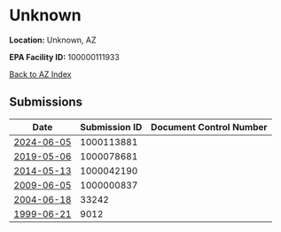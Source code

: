# Unknown

**Location:** Unknown, AZ

**EPA Facility ID:** 100000111933

[Back to AZ Index](../../index.md)

## Submissions

| Date | Submission ID | Document Control Number |
|------|--------------|-------------------------|
| [2024-06-05](submissions/1000113881.md) | 1000113881 |  |
| [2019-05-06](submissions/1000078681.md) | 1000078681 |  |
| [2014-05-13](submissions/1000042190.md) | 1000042190 |  |
| [2009-06-05](submissions/1000000837.md) | 1000000837 |  |
| [2004-06-18](submissions/33242.md) | 33242 |  |
| [1999-06-21](submissions/9012.md) | 9012 |  |
